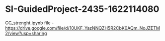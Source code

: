 # SI-GuidedProject-2435-1622114080
CC_strenght.ipynb file - https://drive.google.com/file/d/10UKF_YazNNQZH5R2CbK0AQm_NoJZETM2/view?usp=sharing
